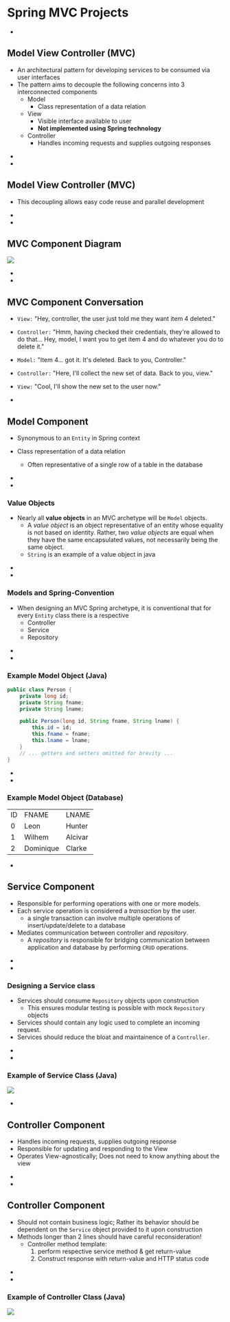 # Spring MVC Projects


-
## Model View Controller (MVC)
* An architectural pattern for developing services to be consumed via user interfaces
* The pattern aims to decouple the following concerns into 3 interconnected components
	* Model
		* Class representation of a data relation
	* View
		* Visible interface available to user
		* **Not implemented using Spring technology**
	* Controller
		* Handles incoming requests and supplies outgoing responses

-
-
## Model View Controller (MVC)
* This decoupling allows easy code reuse and parallel development


-
-
## MVC Component Diagram
<img src = "mvc diagram.png">


-
-
## MVC Component Conversation
* `View:` "Hey, controller, the user just told me they want item 4 deleted."

* `Controller:` "Hmm, having checked their credentials, they're allowed to do that... Hey, model, I want you to get item 4 and do whatever you do to delete it."

* `Model:` "Item 4... got it. It's deleted. Back to you, Controller."

* `Controller:` "Here, I'll collect the new set of data. Back to you, view."

* `View:` "Cool, I'll show the new set to the user now."












-
## Model Component
* Synonymous to an `Entity` in Spring context

* Class representation of a data relation
	* Often representative of a single row of a table in the database
-
-
### Value Objects
* Nearly all **value objects** in an MVC archetype will be `Model` objects.
	* A _value object_ is an object representative of an entity whose equality is not based on identity. Rather, two _value objects_ are equal when they have the same encapsulated values, not necessarily being the same object.
	* `String` is an example of a value object in java

-
-
### Models and Spring-Convention
* When designing an MVC Spring archetype, it is conventional that for every `Entity` class there is a respective
	* Controller
	* Service
	* Repository


-
-
### Example Model Object (Java)
```java
public class Person {
    private long id;
    private String fname;
    private String lname;    

    public Person(long id, String fname, String lname) {
        this.id = id;
        this.fname = fname;
        this.lname = lname;        
    }
    // ... getters and setters omitted for brevity ...
}
```


-
-
### Example Model Object (Database)
 <table>
  <tr><td>ID</td><td>FNAME</td><td>LNAME</td></tr>
  <tr><td>0</td><td>Leon</td><td>Hunter</td></tr>
  <tr><td>1</td><td>Wilhem</td><td>Alcivar</td></tr>
  <tr><td>2</td><td>Dominique</td><td>Clarke</td></tr>
</table>














-
## Service Component
* Responsible for performing operations with one or more models.
* Each service operation is considered a _transaction_ by the user.
	* a single transaction can involve multiple operations of insert/update/delete to a database
* Mediates communication between controller and _repository_.
	* A _repository_ is responsible for bridging communication between application and database by performing `CRUD` operations.

-
-
### Designing a Service class
* Services should consume `Repository` objects upon construction
	* This ensures modular testing is possible with mock `Repository` objects
* Services should contain any logic used to complete an incoming request.
* Services should reduce the bloat and maintainence of a `Controller`.


-
-
### Example of Service Class (Java)
<img src = "PersonService.png">











-
## Controller Component
* Handles incoming requests, supplies outgoing response
* Responsible for updating and responding to the View
* Operates View-agnostically; Does not need to know anything about the view


-
-
## Controller Component
* Should not contain  business logic; Rather its behavior should be dependent on the `Service` object provided to it upon construction
* Methods longer than 2 lines should have careful reconsideration!
	* Controller method template:
		1. perform respective service method & get return-value
		2. Construct response with return-value and HTTP status code



-
-
### Example of Controller Class (Java)
<img src = "PersonController.png">

